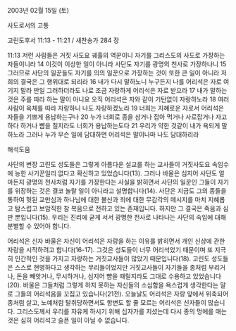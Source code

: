 2003년 02월 15일 (토)

사도로서의 고통



고린도후서 11:13 - 11:21 / 새찬송가 284 장


11:13 저런 사람들은 거짓 사도요 궤휼의 역꾼이니 자기를 그리스도의 사도로 가장하는 자들이니라 
14 이것이 이상한 일이 아니라 사단도 자기를 광명의 천사로 가장하나니 
15 그러므로 사단의 일꾼들도 자기를 의의 일꾼으로 가장하는 것이 또한 큰 일이 아니라 저희의 결국은 그 행위대로 되리라 
16 내가 다시 말하노니 누구든지 나를 어리석은 자로 여기지 말라 만일 그러하더라도 나로 조금 자랑하게 어리석은 자로 받으라 
17 내가 말하는 것은 주를 따라 하는 말이 아니요 오직 어리석은 자와 같이 기탄없이 자랑하노라 
18 여러 사람이 육체를 따라 자랑하니 나도 자랑하겠노라 
19 너희는 지혜로운 자로서 어리석은 자들을 기쁘게 용납하는구나 
20 누가 너희로 종을 삼거나 잡아 먹거나 사로잡거나 자고하다 하거나 뺨을 칠지라도 너희가 용납하는도다 
21 우리가 약한 것같이 내가 욕되게 말하노라 그러나 누가 무슨 일에 담대하면 어리석은 말이나마 나도 담대하리라

해석도움





사단의 변장 
고린도 성도들은 그렇게 아름다운 설교를 하는 교사들이 거짓사도요 속임수에 능한 사기꾼일리 없다고 확신하고 있었습니다(13). 그러나 바울은 심지어 사단도 얼마든지 광명의 천사처럼 자기를 가장한다는 사실을 밝히면서 사단의 일꾼인 그들이 자기를 위장하는 것은 결코 놀랄 일이 아니라고 설명합니다(14). 사단은 지금도 그의 종들을 통하여 헛된 교만심과 하나님에 대한 불신과 죄에 대한 무감각의 메시지를 마치 지혜롭고 탐스럽고 보암직한 참 복음으로 전하고 있는 존재입니다. 하지만 그 결국은 죽음과 심판 뿐입니다(15). 우리는 진리에 굳게 서서 광명한 천사로 나타나는 사단의 속임에 대해 분별할 수 있어야 합니다. 

어리석은 신자 
바울은 자신이 어리석은 자랑을 하는 이유를 밝히면서 개인 신상에 관한 자랑을 시작하려고 합니다(16-17). 그것은 성도들이 너무 어리석었기 때문이며 또 지극히 인간적인 것을 가지고 자랑하는 거짓교사들이 많았기 때문입니다(18). 고린도 성도들은 스스로 현명하다고 생각하는 무리들이었지만 거짓교사들이 자기들을 종처럼 부리거나, 돈을 빼앗거나, 무시하거나, 심지어 뺨을 때릴지라도 그대로 수용하고 있었습니다(20). 바울은 그들처럼 그렇게 하지 못하는 자신들의 소심함을 욕스럽게 생각한다는 말로 그들의 어리석음을 꼬집고 있습니다(21전). 오늘날도 어리석은 자랑 앞에서 위축되어 종처럼 살고, 노예처럼 탈취당하면서도 항변도 할 줄 모르는 어리석은 신자들이 많습니다. 그리스도께서 우리를 자유케 하시기 위해 십자가를 지셨는데 다시 종의 멍에를 매는 것은 심히 어리석고 슬픈 일이 아닐 수 없습니다.